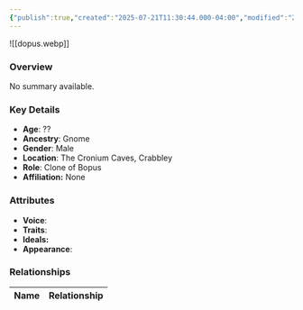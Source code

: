 ```yaml
---
{"publish":true,"created":"2025-07-21T11:30:44.000-04:00","modified":"2025-07-25T11:36:37.000-04:00","published":"2025-07-25T11:36:37.000-04:00","cssclasses":"","Age":"??","Ancestry":"Gnome","Gender":"Male","Location":["The Cronium Caves, Crabbley"],"Role":["Clone of Bopus"],"Affiliation":["None"],"Appearances":["[[-The High Rollers Campaign-]]"]}
---
```



![[dopus.webp]]

### Overview
No summary available.

### Key Details
- **Age**: ??
- **Ancestry**: Gnome
- **Gender**: Male
- **Location**: The Cronium Caves, Crabbley
- **Role**: Clone of Bopus
- **Affiliation:** None

### Attributes
- **Voice**: 
- **Traits**: 
- **Ideals:** 
- **Appearance**:

### Relationships

| Name  | Relationship |
| ----- | ------------ |
